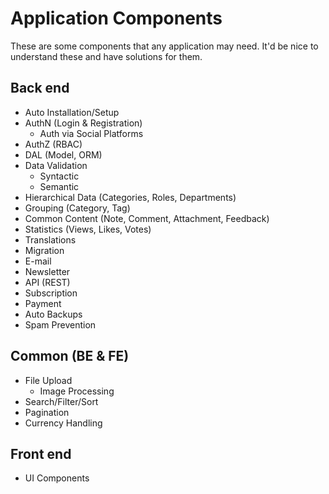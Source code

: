 # Application Components
These are some components that any application may need. It'd be nice to understand these and have solutions for them.



## Back end

- Auto Installation/Setup
- AuthN (Login & Registration)
  - Auth via Social Platforms
- AuthZ (RBAC)
- DAL (Model, ORM)
- Data Validation
  - Syntactic
  - Semantic
- Hierarchical Data (Categories, Roles, Departments)
- Grouping (Category, Tag)
- Common Content (Note, Comment, Attachment, Feedback)
- Statistics (Views, Likes, Votes)
- Translations
- Migration
- E-mail
- Newsletter
- API (REST)
- Subscription
- Payment
- Auto Backups
- Spam Prevention



## Common (BE & FE)

- File Upload
  - Image Processing
- Search/Filter/Sort
- Pagination
- Currency Handling



## Front end

- UI Components

